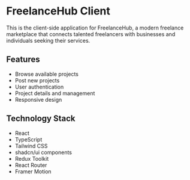
# FreelanceHub Client

This is the client-side application for FreelanceHub, a modern freelance marketplace that connects talented freelancers with businesses and individuals seeking their services.

## Features
- Browse available projects
- Post new projects
- User authentication
- Project details and management
- Responsive design

## Technology Stack
- React
- TypeScript
- Tailwind CSS
- shadcn/ui components
- Redux Toolkit
- React Router
- Framer Motion
